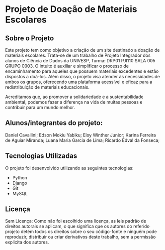 # Projeto de Doação de Materiais Escolares

## Sobre o Projeto

Este projeto tem como objetivo a criação de um site destinado a doação de materiais escolares. 
Trata-se de um trabalho de Projeto Integrador dos alunos de Ciência de Dados da UNIVESP, Turma: DRP01 PJI110 SALA 005 GRUPO 0003. 
O intuito é auxiliar e simplificar o processo de encaminhamento para aqueles que possuem materiais excedentes e estão dispostos a doá-los. Além disso, o projeto visa atender às necessidades de ambos os grupos, oferecendo uma plataforma acessível e eficaz para a redistribuição de materiais educacionais.

Acreditamos que, ao promover a solidariedade e a sustentabilidade ambiental, podemos fazer a diferença na vida de muitas pessoas e contribuir para um mundo melhor.


## Alunos/integrantes do projeto:

Daniel Cavallini;
Edson Mokiu Yabiku;
Eloy Winther Junior;
Karina Ferreira de Aguiar Miranda;
Luana Maria Garcia de Lima;
Ricardo Edval da Fonseca;

## Tecnologias Utilizadas

O projeto foi desenvolvido utilizando as seguintes tecnologias:

- Python 
- Django
- Git
- MySQL

## Licença

Sem Licença:
Como não foi escolhido uma licença, as leis padrão de direitos autorais se aplicam, o que significa que os autores do referido projeto detém todos os direitos sobre o seu código-fonte e ninguém pode reproduzir, distribuir ou criar derivativos deste trabalho, sem a permissão explicita dos autores. 
      
